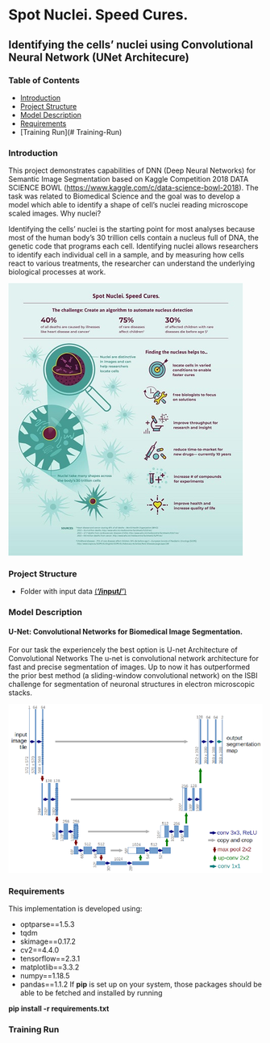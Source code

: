 # Spot Nuclei. Speed Cures.
## Identifying the cells’ nuclei using Convolutional Neural Network (UNet Architecure)
### Table of Contents
* [Introduction](#Introduction)
* [Project Structure](#Project-Structure)
* [Model Description](#Model-Description)
* [Requirements](#Requirements)
* [Training Run](# Training-Run)


### Introduction
This project demonstrates capabilities of DNN (Deep Neural Networks) for Semantic Image Segmentation based on Kaggle Competition 2018 DATA SCIENCE BOWL (https://www.kaggle.com/c/data-science-bowl-2018). The task was related to Biomedical Science and the goal was to develop a model which able to identify a shape of cell’s nuclei reading microscope scaled images.
Why nuclei?


Identifying the cells’ nuclei is the starting point for most analyses because most of the human body’s 30 trillion cells contain a nucleus full of DNA, the genetic code that programs each cell. Identifying nuclei allows researchers to identify each individual cell in a sample, and by measuring how cells react to various treatments, the researcher can understand the underlying biological processes at work.

![Spot Nuclei. Speed Cures.](https://github.com/Kochurovskyi/Deep_Neural_Network_Projects/blob/main/UNet(semantic%20segmentation)/misc_items/dsb.jpg)

### Project Structure
* Folder with input data [(**‘/input/’**)](https://github.com/Kochurovskyi/Deep_Neural_Network_Projects/tree/main/UNet(semantic%20segmentation)/input)


### Model Description
#### U-Net: Convolutional Networks for Biomedical Image Segmentation.
For our task the experiencely the best option is U-net Architecture of  Convolutional Networks
The u-net is convolutional network architecture for fast and precise segmentation of images. Up to now it has outperformed the prior best method (a sliding-window convolutional network) on the ISBI challenge for segmentation of neuronal structures in electron microscopic stacks.

![UNet Arhc](https://github.com/Kochurovskyi/Deep_Neural_Network_Projects/blob/main/UNet(semantic%20segmentation)/misc_items/u-net-architecture.png)

### Requirements 
This implementation is developed using:
* optparse==1.5.3
* tqdm 
* skimage==0.17.2
* cv2==4.4.0
* tensorflow==2.3.1
* matplotlib==3.3.2
* numpy==1.18.5
* pandas==1.1.2
If **pip** is set up on your system, those packages should be able to be fetched and installed by running

**pip install -r requirements.txt**

### Training Run
